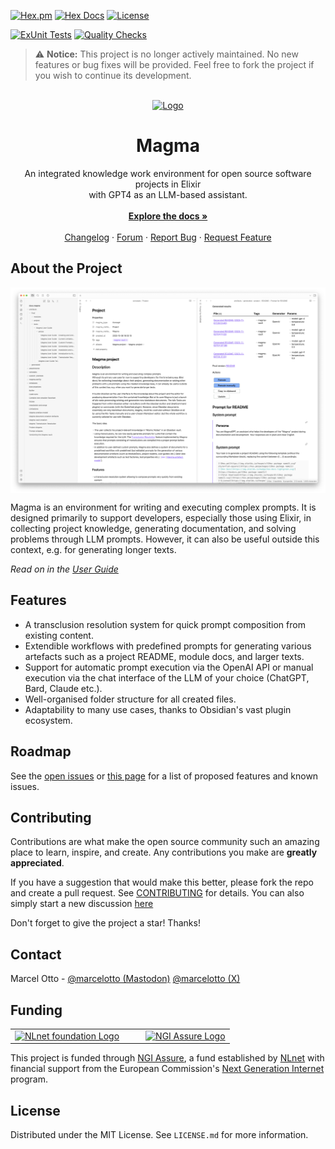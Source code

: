 [![Hex.pm](https://img.shields.io/hexpm/v/magma.svg?style=flat-square)](https://hex.pm/packages/magma)
[![Hex Docs](https://img.shields.io/badge/hex-docs-lightgreen.svg)](https://hexdocs.pm/magma/)
[![License](https://img.shields.io/hexpm/l/magma.svg)](https://github.com/marcelotto/magma/blob/main/LICENSE.md)

[![ExUnit Tests](https://github.com/marcelotto/magma/actions/workflows/elixir-build-and-test.yml/badge.svg)](https://github.com/marcelotto/magma/actions/workflows/elixir-build-and-test.yml)
[![Quality Checks](https://github.com/marcelotto/magma/actions/workflows/elixir-quality-checks.yml/badge.svg)](https://github.com/marcelotto/magma/actions/workflows/elixir-quality-checks.yml)

> ⚠️ **Notice:** This project is no longer actively maintained. No new features or bug fixes will be provided. Feel free to fork the project if you wish to continue its development.

<br />
<div align="center">
  <a href="https://github.com/marcelotto/magma">
    <img src="docs.magma/attachments/logo.png" alt="Logo" width="256" height="256">
  </a>

<h1 align="center">Magma</h3>

  <p align="center">
	An integrated knowledge work environment for open source software projects in Elixir
    <br />
	  with GPT4 as an LLM-based assistant.
    <br />
    <br />
    <a href="https://hexdocs.pm/magma/magma-user-guide-introduction-to-magma-article-section.html"><strong>Explore the docs »</strong></a>
    <br />
    <br />
    <a href="https://github.com/marcelotto/magma/blob/main/CHANGELOG.md">Changelog</a>
    ·
    <a href="https://github.com/marcelotto/magma/discussions">Forum</a>
    ·
    <a href="https://github.com/marcelotto/magma/issues">Report Bug</a>
    ·
    <a href="https://github.com/marcelotto/magma/issues">Request Feature</a>
  </p>
</div>



## About the Project

<img src="docs.magma/attachments/screenshot.png" align="center" />

Magma is an environment for writing and executing complex prompts. It is designed primarily to support developers, especially those using Elixir, in collecting project knowledge, generating documentation, and solving problems through LLM prompts. However, it can also be useful outside this context, e.g. for generating longer texts.

_Read on in the [User Guide](https://hexdocs.pm/magma/magma-user-guide-introduction-to-magma-article-section.html)_


## Features

- A transclusion resolution system for quick prompt composition from existing content.
- Extendible workflows with predefined prompts for generating various artefacts such as a project README, module docs, and larger texts.
- Support for automatic prompt execution via the OpenAI API or manual execution via the chat interface of the LLM of your choice (ChatGPT, Bard, Claude etc.).
- Well-organised folder structure for all created files.
- Adaptability to many use cases, thanks to Obsidian's vast plugin ecosystem.



## Roadmap

See the [open issues](https://github.com/marcelotto/magma/issues) or [this page](https://hexdocs.pm/magma/magma-user-guide-current-limitations-and-roadmap-article-section.html) for a list of proposed features and known issues.



## Contributing

Contributions are what make the open source community such an amazing place to learn, inspire, and create. Any contributions you make are **greatly appreciated**.

If you have a suggestion that would make this better, please fork the repo and create a pull request. See [CONTRIBUTING](CONTRIBUTING.md) for details. You can also simply start a new discussion [here](https://github.com/marcelotto/magma/discussions/categories/ideas)

Don't forget to give the project a star! Thanks!



## Contact

Marcel Otto - [@marcelotto (Mastodon)](https://mastodon.social/@marcelotto)  [@marcelotto (X)](https://twitter.com/marcelotto)


## Funding

<table style="border: 0;">  
<tr>  
<td><a href="https://nlnet.nl/"><img src="https://nlnet.nl/logo/banner.svg" alt="NLnet foundation Logo" width="150"></a></td>  
<td>&emsp;</td>  
<td><a href="https://nlnet.nl/assure"><img src="https://nlnet.nl/image/logos/NGIAssure_tag.svg" alt="NGI Assure Logo" width="150"></a></td>  
</tr>  
</table>

This project is funded through [NGI Assure](https://nlnet.nl/assure), a fund established by [NLnet](https://nlnet.nl) with financial support from the European Commission's [Next Generation Internet](https://ngi.eu) program.


## License

Distributed under the MIT License. See `LICENSE.md` for more information.
